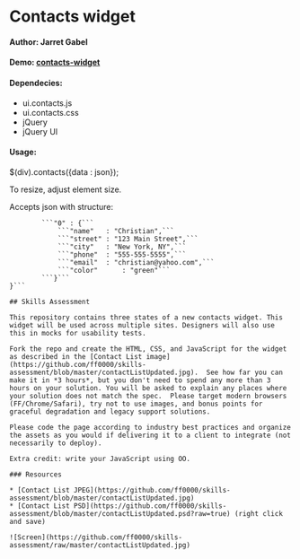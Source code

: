 # Contacts widget

#### Author: Jarret Gabel

#### Demo: [contacts-widget](http://jarretgabel.com/contacts-widget/)

#### Dependecies:
* ui.contacts.js
* ui.contacts.css
* jQuery
* jQuery UI

#### Usage:
$(div).contacts({data : json});

To resize, adjust element size.

Accepts json with structure:
```{
		```"0" : {```
			```"name"  	: "Christian",```
			```"street"	: "123 Main Street",```
			```"city"  	: "New York, NY",```
			```"phone" 	: "555-555-5555",```
			```"email" 	: "christian@yahoo.com",```
			```"color"		: "green"```
		```}```
}```

## Skills Assessment

This repository contains three states of a new contacts widget. This widget will be used across multiple sites. Designers will also use this in mocks for usability tests.

Fork the repo and create the HTML, CSS, and JavaScript for the widget as described in the [Contact List image](https://github.com/ff0000/skills-assessment/blob/master/contactListUpdated.jpg).  See how far you can make it in *3 hours*, but you don't need to spend any more than 3 hours on your solution. You will be asked to explain any places where your solution does not match the spec.  Please target modern browsers (FF/Chrome/Safari), try not to use images, and bonus points for graceful degradation and legacy support solutions.

Please code the page according to industry best practices and organize the assets as you would if delivering it to a client to integrate (not necessarily to deploy).

Extra credit: write your JavaScript using OO.

### Resources

* [Contact List JPEG](https://github.com/ff0000/skills-assessment/blob/master/contactListUpdated.jpg)
* [Contact List PSD](https://github.com/ff0000/skills-assessment/blob/master/contactListUpdated.psd?raw=true) (right click and save)

![Screen](https://github.com/ff0000/skills-assessment/raw/master/contactListUpdated.jpg)